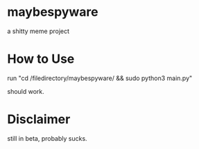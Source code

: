 # maybespyware

a shitty meme project

# How to Use

run "cd /filedirectory/maybespyware/ && sudo python3 main.py"

should work.

# Disclaimer
still in beta, probably sucks.
